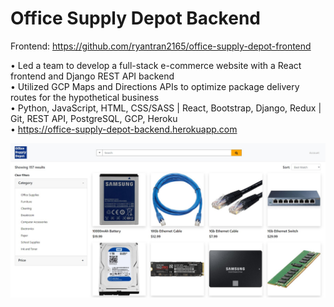 # Office Supply Depot Backend

Frontend: https://github.com/ryantran2165/office-supply-depot-frontend

• Led a team to develop a full-stack e-commerce website with a React frontend and Django REST API backend  
• Utilized GCP Maps and Directions APIs to optimize package delivery routes for the hypothetical business  
• Python, JavaScript, HTML, CSS/SASS | React, Bootstrap, Django, Redux | Git, REST API, PostgreSQL, GCP, Heroku  
• https://office-supply-depot-backend.herokuapp.com

![Image of app](https://raw.githubusercontent.com/ryantran2165/ryantran2165.github.io/source/src/assets/images/office_supply_depot.jpg)
